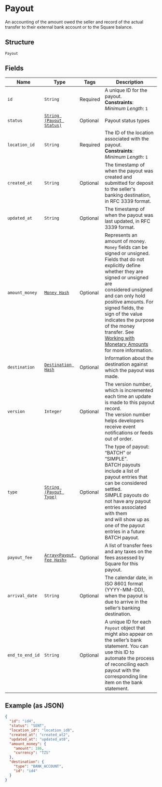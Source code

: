 
# Payout

An accounting of the amount owed the seller and record of the actual transfer to their
external bank account or to the Square balance.

## Structure

`Payout`

## Fields

| Name | Type | Tags | Description |
|  --- | --- | --- | --- |
| `id` | `String` | Required | A unique ID for the payout.<br>**Constraints**: *Minimum Length*: `1` |
| `status` | [`String (Payout Status)`](../../doc/models/payout-status.md) | Optional | Payout status types |
| `location_id` | `String` | Required | The ID of the location associated with the payout.<br>**Constraints**: *Minimum Length*: `1` |
| `created_at` | `String` | Optional | The timestamp of when the payout was created and submitted for deposit to the seller's banking destination, in RFC 3339 format. |
| `updated_at` | `String` | Optional | The timestamp of when the payout was last updated, in RFC 3339 format. |
| `amount_money` | [`Money Hash`](../../doc/models/money.md) | Optional | Represents an amount of money. `Money` fields can be signed or unsigned.<br>Fields that do not explicitly define whether they are signed or unsigned are<br>considered unsigned and can only hold positive amounts. For signed fields, the<br>sign of the value indicates the purpose of the money transfer. See<br>[Working with Monetary Amounts](https://developer.squareup.com/docs/build-basics/working-with-monetary-amounts)<br>for more information. |
| `destination` | [`Destination Hash`](../../doc/models/destination.md) | Optional | Information about the destination against which the payout was made. |
| `version` | `Integer` | Optional | The version number, which is incremented each time an update is made to this payout record.<br>The version number helps developers receive event notifications or feeds out of order. |
| `type` | [`String (Payout Type)`](../../doc/models/payout-type.md) | Optional | The type of payout: “BATCH” or “SIMPLE”.<br>BATCH payouts include a list of payout entries that can be considered settled.<br>SIMPLE payouts do not have any payout entries associated with them<br>and will show up as one of the payout entries in a future BATCH payout. |
| `payout_fee` | [`Array<Payout Fee Hash>`](../../doc/models/payout-fee.md) | Optional | A list of transfer fees and any taxes on the fees assessed by Square for this payout. |
| `arrival_date` | `String` | Optional | The calendar date, in ISO 8601 format (YYYY-MM-DD), when the payout is due to arrive in the seller’s banking destination. |
| `end_to_end_id` | `String` | Optional | A unique ID for each `Payout` object that might also appear on the seller’s bank statement. You can use this ID to automate the process of reconciling each payout with the corresponding line item on the bank statement. |

## Example (as JSON)

```json
{
  "id": "id4",
  "status": "SENT",
  "location_id": "location_id8",
  "created_at": "created_at2",
  "updated_at": "updated_at0",
  "amount_money": {
    "amount": 186,
    "currency": "TZS"
  },
  "destination": {
    "type": "BANK_ACCOUNT",
    "id": "id4"
  }
}
```

